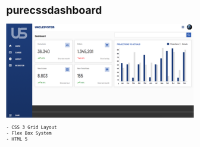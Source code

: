 # purecssdashboard

![Screenshot](/images/screenshot.png)
```
- CSS 3 Grid Layout
- Flex Box System
- HTML 5
```